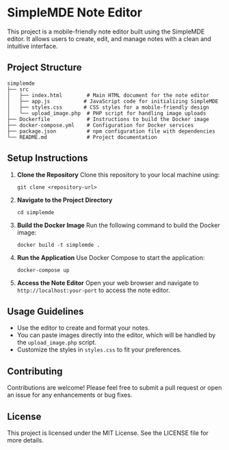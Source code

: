 # SimpleMDE Note Editor

This project is a mobile-friendly note editor built using the SimpleMDE editor. It allows users to create, edit, and manage notes with a clean and intuitive interface.

## Project Structure

```
simplemde
├── src
│   ├── index.html        # Main HTML document for the note editor
│   ├── app.js           # JavaScript code for initializing SimpleMDE
│   ├── styles.css       # CSS styles for a mobile-friendly design
│   └── upload_image.php  # PHP script for handling image uploads
├── Dockerfile            # Instructions to build the Docker image
├── docker-compose.yml    # Configuration for Docker services
├── package.json          # npm configuration file with dependencies
└── README.md             # Project documentation
```

## Setup Instructions

1. **Clone the Repository**
   Clone this repository to your local machine using:
   ```
   git clone <repository-url>
   ```

2. **Navigate to the Project Directory**
   ```
   cd simplemde
   ```

3. **Build the Docker Image**
   Run the following command to build the Docker image:
   ```
   docker build -t simplemde .
   ```

4. **Run the Application**
   Use Docker Compose to start the application:
   ```
   docker-compose up
   ```

5. **Access the Note Editor**
   Open your web browser and navigate to `http://localhost:your-port` to access the note editor.

## Usage Guidelines

- Use the editor to create and format your notes.
- You can paste images directly into the editor, which will be handled by the `upload_image.php` script.
- Customize the styles in `styles.css` to fit your preferences.

## Contributing

Contributions are welcome! Please feel free to submit a pull request or open an issue for any enhancements or bug fixes.

## License

This project is licensed under the MIT License. See the LICENSE file for more details.